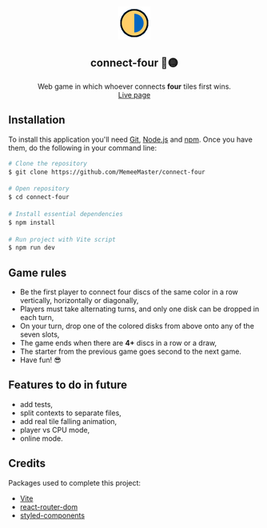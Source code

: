 

<div  align="center">
<a  href="https://github.com/MemeeMaster/connect-four">
<img  src="/src/assets/images/logo.png"  alt="Logo"  width="66"  height="66">
</a>
<h2>connect-four 🔴🟡</h2>
<p>
Web game in which whoever connects <strong>four</strong> tiles first wins.<br/>
<a href="https://memeemaster.github.io/connect-four/" target="_blank">Live page</a>
</div>

## Installation
To install this application you'll need [Git](https://git-scm.com/), [Node.js](https://nodejs.org/en/) and [npm](https://www.npmjs.com/). 
Once you have them, do the following in your command line:
```bash
# Clone the repository
$ git clone https://github.com/MemeeMaster/connect-four

# Open repository
$ cd connect-four

# Install essential dependencies
$ npm install

# Run project with Vite script
$ npm run dev
```
## Game rules
- Be the first player to connect four discs of the same color in a row vertically, horizontally or diagonally,
- Players must take alternating turns, and only one disk can be dropped in each turn,
- On your turn, drop one of the colored disks from above onto any of the seven slots,
- The game ends when there are <strong>4+</strong> discs in a row or a draw,
- The starter from the previous game goes second to the next game.
- Have fun! :sunglasses:

## Features to do in future
- add tests,
- split contexts to separate files,
- add real tile falling animation,
- player vs CPU mode,
- online mode.

## Credits
Packages used to complete this project:
- [Vite](https://vitejs.dev/)
- [react-router-dom](https://github.com/remix-run/react-router)
- [styled-components](https://styled-components.com/)

